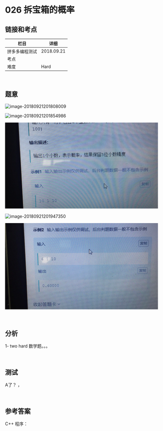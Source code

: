 # 026 拆宝箱的概率

## 链接和考点

| 栏目           | 详细       |
| -------------- | ---------- |
| 拼多多编程测试 | 2018.09.21 |
| 考点           |            |
| 难度           | Hard       |

<br>

## 题意

![image-20180921201808009](image-20180921201808009.png)

![image-20180921201854986](image-20180921201854986.png)



![image-20180921201826521](image-20180921201826521.png)

![image-20180921201947350](image-20180921201947350.png)



![image-20180921201930343](image-20180921201930343.png)



<br>

## 分析

1-  two hard 数学题。。。

<br>

## 测试

A了？ ，

<br>

## 参考答案

C++ 程序：

```cpp

```



